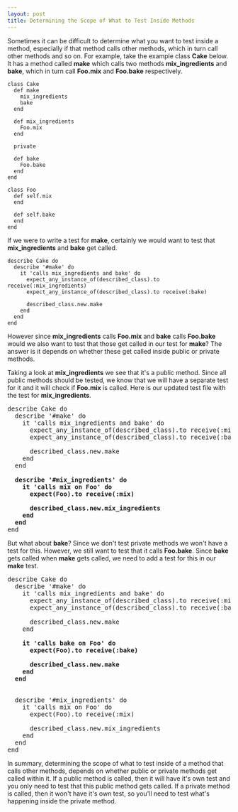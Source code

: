 ```yaml
---
layout: post
title: Determining the Scope of What to Test Inside Methods
---
```


Sometimes it can be difficult to determine what you want to test inside a method, especially if that method calls other methods, which in turn call other methods and so on.  For example, take the example class **Cake** below.  It has a method called **make** which calls two methods **mix_ingredients** and **bake**, which in turn call **Foo.mix** and **Foo.bake** respectively.

```
class Cake
  def make
    mix_ingredients
    bake
  end

  def mix_ingredients
    Foo.mix
  end

  private

  def bake
    Foo.bake
  end
end

class Foo
  def self.mix
  end

  def self.bake
  end
end
```

If we were to write a test for **make**, certainly we would want to test that **mix_ingredients** and **bake** get called.

```
describe Cake do
  describe '#make' do
    it 'calls mix_ingredients and bake' do
      expect_any_instance_of(described_class).to receive(:mix_ingredients)
      expect_any_instance_of(described_class).to receive(:bake)

      described_class.new.make
    end
  end
end
```

However since **mix_ingredients** calls **Foo.mix** and **bake** calls **Foo.bake** would we also want to test that those get called in our test for **make**?  The answer is it depends on whether these get called inside public or private methods.

Taking a look at **mix_ingredients** we see that it's a public method.  Since all public methods should be tested, we know that we will have a separate test for it and it will check if **Foo.mix** is called.  Here is our updated test file with the test for **mix_ingredients**.

<pre>
describe Cake do
  describe '#make' do
    it 'calls mix_ingredients and bake' do
      expect_any_instance_of(described_class).to receive(:mix_ingredients)
      expect_any_instance_of(described_class).to receive(:bake)

      described_class.new.make
    end
  end
  <b>
  describe '#mix_ingredients' do
    it 'calls mix on Foo' do
      expect(Foo).to receive(:mix)

      described_class.new.mix_ingredients
    end
  end </b>
end
</pre>

But what about **bake**?  Since we don't test private methods we won't have a test for this.  However, we still want to test that it calls **Foo.bake**.  Since **bake** gets called when **make** gets called, we need to add a test for this in our **make** test.

<pre>
describe Cake do
  describe '#make' do
    it 'calls mix_ingredients and bake' do
      expect_any_instance_of(described_class).to receive(:mix_ingredients)
      expect_any_instance_of(described_class).to receive(:bake)

      described_class.new.make
    end
  <b>
    it 'calls bake on Foo' do
      expect(Foo).to receive(:bake)

      described_class.new.make
    end
  end
  </b>

  describe '#mix_ingredients' do
    it 'calls mix on Foo' do
      expect(Foo).to receive(:mix)

      described_class.new.mix_ingredients
    end
  end
end
</pre>

In summary, determining the scope of what to test inside of a method that calls other methods, depends on whether public or private methods get called within it.  If a public method is called, then it will have it's own test and you only need to test that this public method gets called.  If a private method is called, then it won't have it's own test, so you'll need to test what's happening inside the private method.
